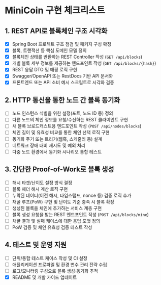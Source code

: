 # MiniCoin 구현 체크리스트

## 1. REST API로 블록체인 구조 시각화
- [x] Spring Boot 프로젝트 구조 점검 및 패키지 구성 확정
- [x] 블록, 트랜잭션 등 핵심 도메인 모델 정의
- [x] 블록체인 상태를 반환하는 REST Controller 작성 (`GET /api/blocks`)
- [x] 개별 블록 세부 정보를 제공하는 엔드포인트 작성 (`GET /api/blocks/{hash}`)
- [x] REST 응답 DTO 및 매핑 로직 구현
- [x] Swagger/OpenAPI 또는 RestDocs 기반 API 문서화
- [x] 프론트엔드 또는 API 소비 예시 스크립트로 시각화 검증

## 2. HTTP 통신을 통한 노드 간 블록 동기화
- [ ] 노드 인스턴스 식별을 위한 설정(포트, 노드 ID 등) 정의
- [ ] 다른 노드의 체인 정보를 요청/수신하는 REST 클라이언트 구현
- [ ] 새 블록 브로드캐스트용 엔드포인트 작성 (`POST /api/nodes/blocks`)
- [ ] 체인 길이 및 유효성 비교를 통한 체인 선택 로직 구현
- [ ] 동기화 주기 또는 트리거(웹훅, 스케줄러 등) 설계
- [ ] 네트워크 장애 대비 재시도 및 예외 처리
- [ ] 다중 노드 환경에서 동기화 시나리오 통합 테스트

## 3. 간단한 Proof-of-Work로 블록 생성
- [ ] 해시 타겟/난이도 설정 방식 결정
- [ ] 블록 헤더 해시 계산 로직 구현
- [ ] 누락된 데이터(이전 해시, 타임스탬프, nonce 등) 검증 로직 추가
- [ ] 채굴 루프(PoW) 구현 및 난이도 기준 충족 시 블록 확정
- [ ] 생성된 블록을 체인에 추가하는 서비스 계층 구현
- [ ] 블록 생성 요청을 받는 REST 엔드포인트 작성 (`POST /api/blocks/mine`)
- [ ] 채굴 결과 및 실패 케이스에 대한 응답 포맷 정의
- [ ] PoW 검증 및 체인 유효성 검증 테스트 작성

## 4. 테스트 및 운영 지원
- [ ] 단위/통합 테스트 케이스 작성 및 CI 설정
- [ ] 애플리케이션 프로파일 및 환경 변수 관리 전략 수립
- [ ] 로그/모니터링 구성으로 블록 생성·동기화 추적
- [x] README 및 개발 가이드 업데이트
